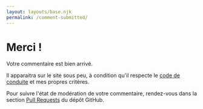 ```yaml
---
layout: layouts/base.njk
permalink: /comment-submitted/
---
```


# Merci !

Votre commentaire est bien arrivé.

Il apparaitra sur le site sous peu, à condition qu'il respecte le [code de conduite](/coc) et mes propres critères.

Pour suivre l'état de modération de votre commentaire, rendez-vous dans la section [Pull Requests](https://github.com/N-031/blog/pulls) du dépôt GitHub.
